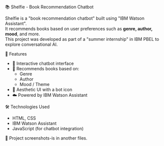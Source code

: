  📚 Shelfie - Book Recommendation Chatbot

Shelfie is a "book recommendation chatbot" built using "IBM Watson Assistant".  
It recommends books based on user preferences such as **genre, author, mood**, and more.  
This project was developed as part of a "summer internship" in IBM PBEL to explore conversational AI.

🚀 Features
- 💬 Interactive chatbot interface  
- 📖 Recommends books based on:
  - Genre
  - Author
  - Mood / Theme
- 🎨 Aesthetic UI with a bot icon
- ☁️ Powered by IBM Watson Assistant


 🛠️ Technologies Used
- HTML, CSS
- IBM Watson Assistant
- JavaScript (for chatbot integration)

 📂 Project screenshots-is in another files.
 



